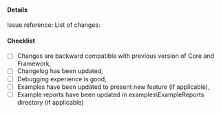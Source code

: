 <!-- Add breif description here -->

#### Details

Issue reference: <!-- #NN -->
List of changes:

#### Checklist
- [ ] Changes are backward compatible with previous version of Core and Framework,
- [ ] Changelog has been updated,
- [ ] Debugging experience is good,
- [ ] Examples have been updated to present new feature (if applicable),
- [ ] Example reports have been updated in examples\ExampleReports directory (if applicable)